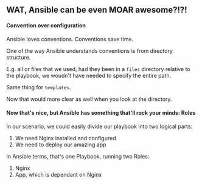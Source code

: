 ## WAT, Ansible can be even MOAR awesome?!?!

#### Convention over configuration

Ansible loves conventions. Conventions save time.

One of the way Ansible understands conventions is from directory structure.

E.g. all or files that we used, had they been in a `files` directory relative to the playbook, we woudn't have needed to specify the entire path.

Same thing for `templates`.

Now that would more clear as well when you look at the directory.

#### Now that's nice, but Ansible has something that'll rock your minds: Roles

In our scenario, we could easily divide our playbook into two logical parts: 

1. We need Nginx installed and configured
2. We need to deploy our amazing app

In Ansible terms, that's one Playbook, running two Roles:

1. Nginx
2. App, which is dependant on Nginx
